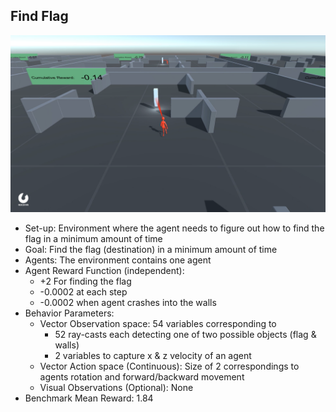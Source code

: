 ## Find Flag

![findflag](images/env.png)


- Set-up: Environment where the agent needs to figure out how to find the flag in a minimum amount of time
- Goal: Find the flag (destination) in a minimum amount of time
- Agents: The environment contains one agent
- Agent Reward Function (independent):
  - +2 For finding the flag
  - -0.0002 at each step
  - -0.0002 when agent crashes into the walls
- Behavior Parameters:
  - Vector Observation space: 54 variables corresponding to
    - 52 ray-casts each detecting one of two possible objects (flag & walls)
    - 2 variables to capture x & z velocity of an agent
  - Vector Action space (Continuous): Size of 2 correspondings to agents rotation and forward/backward movement
  - Visual Observations (Optional): None
- Benchmark Mean Reward: 1.84

